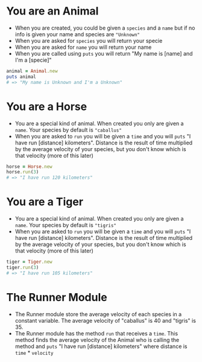 # You are an Animal

- When you are created, you could be given a `species` and a `name` but if no
  info is given your name and species are `"Unknown"`
- When you are asked for `species` you will return your specie
- When you are asked for `name` you will return your name
- When you are called using `puts` you will return "My name is [name] and I'm a
  [specie]"

```ruby
animal = Animal.new
puts animal
# => "My name is Unknown and I'm a Unknown"
```

# You are a Horse

- You are a special kind of animal. When created you only are given a `name`.
  Your species by default is `"caballus"`
- When you are asked to `run` you will be given a `time` and you will `puts` "I
  have run [distance] kilometers". Distance is the result of time multiplied by
  the average velocity of your species, but you don't know which is that
  velocity (more of this later)

```ruby
horse = Horse.new
horse.run(3)
# => "I have run 120 kilometers"
```

# You are a Tiger

- You are a special kind of animal. When created you only are given a `name`.
  Your species by default is `"tigris"`
- When you are asked to `run` you will be given a `time` and you will `puts` "I
  have run [distance] kilometers". Distance is the result of time multiplied by
  the average velocity of your species, but you don't know which is that
  velocity (more of this later)

```ruby
tiger = Tiger.new
tiger.run(3)
# => "I have run 105 kilometers"
```

# The Runner Module

- The Runner module store the average velocity of each species in a constant
  variable. The average velocity of "caballus" is 40 and "tigris" is 35.
- The Runner module has the method `run` that receives a `time`. This method
  finds the average velocity of the Animal who is calling the method and `puts`
  "I have run [distance] kilometers" where distance is `time` * `velocity`
